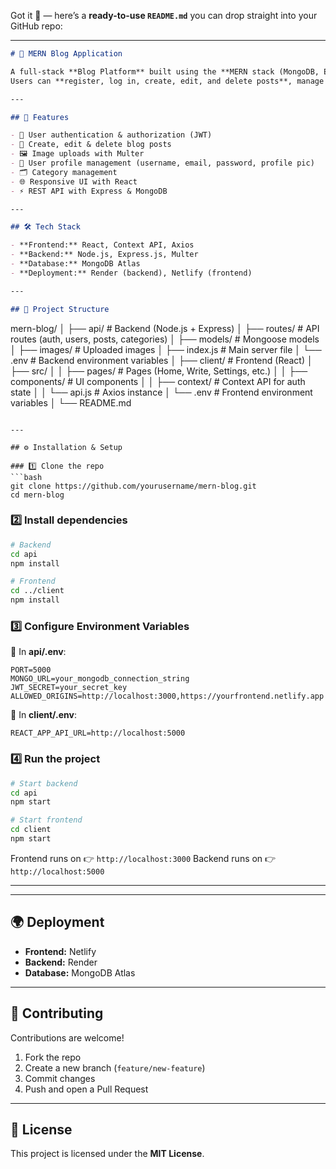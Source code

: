 Got it 🚀 — here’s a **ready-to-use `README.md`** you can drop straight into your GitHub repo:

---

```markdown
# 📝 MERN Blog Application

A full-stack **Blog Platform** built using the **MERN stack (MongoDB, Express.js, React, Node.js)**.  
Users can **register, log in, create, edit, and delete posts**, manage categories, upload images, and update their profile.  

---

## 🚀 Features

- 🔐 User authentication & authorization (JWT)  
- 📝 Create, edit & delete blog posts  
- 🖼️ Image uploads with Multer  
- 👤 User profile management (username, email, password, profile pic)  
- 🗂️ Category management  
- 🌐 Responsive UI with React  
- ⚡ REST API with Express & MongoDB  

---

## 🛠️ Tech Stack

- **Frontend:** React, Context API, Axios  
- **Backend:** Node.js, Express.js, Multer  
- **Database:** MongoDB Atlas  
- **Deployment:** Render (backend), Netlify (frontend)  

---

## 📂 Project Structure

```

mern-blog/
│
├── api/                # Backend (Node.js + Express)
│   ├── routes/         # API routes (auth, users, posts, categories)
│   ├── models/         # Mongoose models
│   ├── images/         # Uploaded images
│   ├── index.js        # Main server file
│   └── .env            # Backend environment variables
│
├── client/             # Frontend (React)
│   ├── src/
│   │   ├── pages/      # Pages (Home, Write, Settings, etc.)
│   │   ├── components/ # UI components
│   │   ├── context/    # Context API for auth state
│   │   └── api.js      # Axios instance
│   └── .env            # Frontend environment variables
│
└── README.md

````

---

## ⚙️ Installation & Setup

### 1️⃣ Clone the repo
```bash
git clone https://github.com/yourusername/mern-blog.git
cd mern-blog
````

### 2️⃣ Install dependencies

```bash
# Backend
cd api
npm install

# Frontend
cd ../client
npm install
```

### 3️⃣ Configure Environment Variables

📌 In **api/.env**:

```env
PORT=5000
MONGO_URL=your_mongodb_connection_string
JWT_SECRET=your_secret_key
ALLOWED_ORIGINS=http://localhost:3000,https://yourfrontend.netlify.app
```

📌 In **client/.env**:

```env
REACT_APP_API_URL=http://localhost:5000
```

### 4️⃣ Run the project

```bash
# Start backend
cd api
npm start

# Start frontend
cd client
npm start
```

Frontend runs on 👉 `http://localhost:3000`
Backend runs on 👉 `http://localhost:5000`

---
---

## 🌍 Deployment

* **Frontend:** Netlify
* **Backend:** Render
* **Database:** MongoDB Atlas

---

## 🤝 Contributing

Contributions are welcome!

1. Fork the repo
2. Create a new branch (`feature/new-feature`)
3. Commit changes
4. Push and open a Pull Request

---

## 📜 License

This project is licensed under the **MIT License**.
